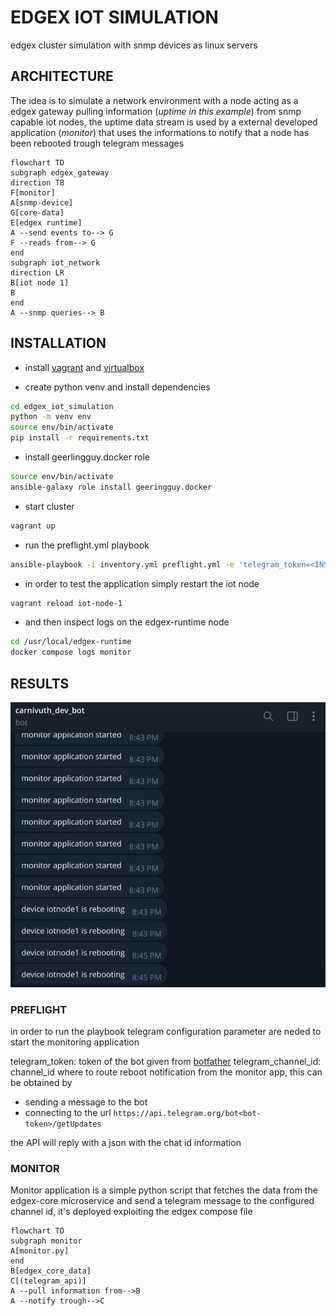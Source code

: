 # EDGEX IOT SIMULATION

edgex cluster simulation with snmp devices as linux servers

## ARCHITECTURE

The idea is to simulate a network environment with a node acting as a edgex gateway pulling information (*uptime in this example*) from snmp capable iot nodes, the uptime data stream is used by a external developed application (*monitor*) that uses the informations to notify that a node has been rebooted trough telegram messages

```mermaid
flowchart TD
subgraph edgex_gateway
direction TB
F[monitor]
A[snmp-device]
G[core-data]
E[edgex runtime]
A --send events to--> G
F --reads from--> G
end
subgraph iot_network
direction LR
B[iot node 1]
B
end
A --snmp queries--> B
```

## INSTALLATION

- install [vagrant](https://www.vagrantup.com/) and [virtualbox](https://www.virtualbox.org/)

- create python venv and install dependencies

```bash
cd edgex_iot_simulation
python -m venv env 
source env/bin/activate
pip install -r requirements.txt
```

- install geerlingguy.docker role

```bash
source env/bin/activate
ansible-galaxy role install geeringguy.docker
```

- start cluster

```bash
vagrant up
```

- run the preflight.yml playbook


```bash
ansible-playbook -i inventory.yml preflight.yml -e 'telegram_token=<INSERT_TOKEN>' -e 'telegram_channel_id=<INSERT_CHANNEL_ID>'
```

- in order to test the application simply restart the iot node

```bash
vagrant reload iot-node-1
```

- and then inspect logs on the edgex-runtime node

```bash
cd /usr/local/edgex-runtime
docker compose logs monitor
``` 

## RESULTS

![](./img/result.jpg)

### PREFLIGHT

in order to run the playbook telegram configuration parameter are neded to start the monitoring application 

telegram_token: token of the bot given from [botfather](https://telegram.me/BotFather)
telegram_channel_id: channel_id where to route reboot notification from the monitor app, this can be obtained by 

-  sending a message to the bot
-  connecting to the url `https://api.telegram.org/bot<bot-token>/getUpdates`

the API will reply with a json with the chat id information


### MONITOR

Monitor application is a simple python script that fetches the data from the edgex-core microservice and send a telegram message to the configured channel id,
it's deployed exploiting the edgex compose file

```mermaid
flowchart TD
subgraph monitor
A[monitor.py]
end
B[edgex_core_data]
C[(telegram_api)]
A --pull information from-->B
A --notify trough-->C

```
